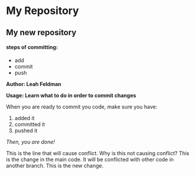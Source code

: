 # My Repository
## My new repository
#### steps of committing:
- add
- commit
- push

**Author: Leah Feldman**

**Usage: Learn what to do in order to commit changes**

When you are ready to commit you code, make sure you have:
1. added it 
2. committed it
3. pushed it

*Then, you are done!*

This is the line that will cause conflict.
Why is this not causing conflict?
This is the change in the main code. It will be conflicted with other code in another branch.
This is the new change.
